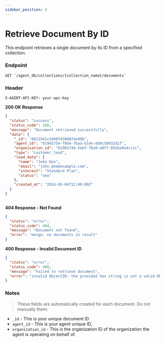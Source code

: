 ```yaml
---
sidebar_position: 4
---
```


# Retrieve Document By ID
This endpoint retrieves a single document by its ID from a specified collection.

### Endpoint
```http
GET `/agent_db/collections/{collection_name}/documents`
```
### Header
```http
X-AGENT-API-KEY: your-api-key
```

**200 OK Response**
```json
{
  "status": "success",
  "status_code": 200,
  "message": "Document retrieved successfully",
  "data": {
    "_id": "6821941c5d90fd300074e90b",
    "agent_id": "01965754-f864-7baa-b14e-8d9c50932d1f",
    "organisation_id": "01965748-5ebf-7ba9-a0ff-092ba0a4cc1c",
    "type": "customer_lead",
    "lead_data": {
      "name": "John Doe",
      "email": "john.doe@example.com",
      "interest": "Standard Plan",
      "status": "new"
    },
    "created_at": "2024-05-04T12:00:00Z"
  }   
}
  
```
**404 Response - Not Found**
```json
{
  "status": "error",
  "status_code": 404,
  "message": "Document not found",
  "error": "mongo: no documents in result"
}
```

**400 Response -  Invalid Document ID**
```json
{
  "status": "error",
  "status_code": 400,
  "message": "Failed to retrieve document",
  "error": "invalid ObjectID: the provided hex string is not a valid ObjectID"
}
```

### Notes

> These fields are automatically created for each document. Do not manually them.
- `_id` - This is your unique document ID
- `agent_id` - This is your agent unique ID, 
- `organization_id` - This is the organization ID of the organization the agent is operating on behalf of.